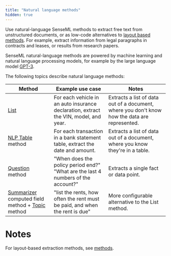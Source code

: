 ```yaml
---
title: "Natural language methods"
hidden: true
---
```


Use natural-language SenseML methods to extract free text from unstructured documents, or as low-code alternatives to [layout based methods](doc:methods). For example, extract information from legal paragraphs in contracts and leases, or results from research papers. 

SenseML natural-language methods are powered by machine learning and natural language processing models, for example by the large language model [GPT-3](https://openai.com/api/).

The following topics describe natural language methods:

| Method                                                       | Example use case                                             | Notes                                                        |
| ------------------------------------------------------------ | ------------------------------------------------------------ | ------------------------------------------------------------ |
| [List](doc:list)                                             | For each vehicle in an auto insurance declaration, extract the VIN, model, and year. | Extracts a list of data out of a document, where you don't know how the data are represented. |
| [NLP Table](doc:nlp-table) method                            | For each transaction in a bank statement table, extract the date and amount. | Extracts a list of data out of a document, where you know they're in a table. |
| [Question](doc:question) method                              | "When does the policy period end?"<br/>"What are the last 4 numbers of the account?" | Extracts a single fact or data point.                        |
| [Summarizer](doc:summarizer) computed field method + [Topic](doc:topic) method | "list the rents, how often the rent must be paid, and when the rent is due" | More configurable alternative to the List method.            |





Notes
====

For layout-based extraction methods, see [methods](doc:methods).
